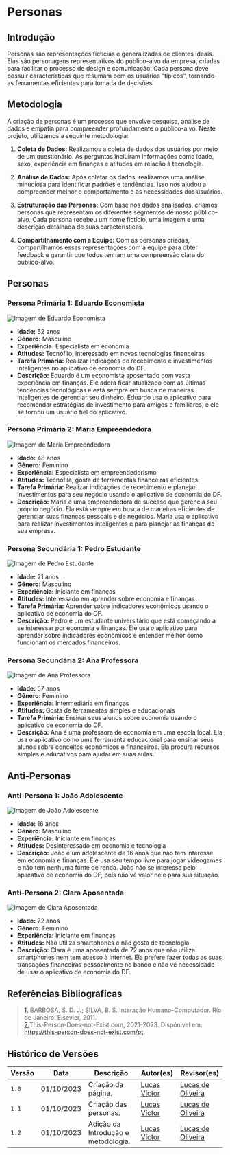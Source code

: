 # Personas

## Introdução
Personas são representações fictícias e generalizadas de clientes ideais. Elas são personagens representativos do público-alvo da empresa, criadas para facilitar o processo de design e comunicação. Cada persona deve possuir características que resumam bem os usuários "típicos", tornando-as ferramentas eficientes para tomada de decisões.

## Metodologia
A criação de personas é um processo que envolve pesquisa, análise de dados e empatia para compreender profundamente o público-alvo. Neste projeto, utilizamos a seguinte metodologia:

1. **Coleta de Dados:** Realizamos a coleta de dados dos usuários por meio de um questionário. As perguntas incluíram informações como idade, sexo, experiência em finanças e atitudes em relação à tecnologia.

2. **Análise de Dados:** Após coletar os dados, realizamos uma análise minuciosa para identificar padrões e tendências. Isso nos ajudou a compreender melhor o comportamento e as necessidades dos usuários.

3. **Estruturação das Personas:** Com base nos dados analisados, criamos personas que representam os diferentes segmentos de nosso público-alvo. Cada persona recebeu um nome fictício, uma imagem e uma descrição detalhada de suas características.

4. **Compartilhamento com a Equipe:** Com as personas criadas, compartilhamos essas representações com a equipe para obter feedback e garantir que todos tenham uma compreensão clara do público-alvo.

## Personas

### Persona Primária 1: Eduardo Economista
![Imagem de Eduardo Economista](link_da_imagem_eduardo.jpg)
- **Idade:** 52 anos
- **Gênero:** Masculino
- **Experiência:** Especialista em economia
- **Atitudes:** Tecnófilo, interessado em novas tecnologias financeiras
- **Tarefa Primária:** Realizar indicações de recebimento e investimentos inteligentes no aplicativo de economia do DF.
- **Descrição:** Eduardo é um economista aposentado com vasta experiência em finanças. Ele adora ficar atualizado com as últimas tendências tecnológicas e está sempre em busca de maneiras inteligentes de gerenciar seu dinheiro. Eduardo usa o aplicativo para recomendar estratégias de investimento para amigos e familiares, e ele se tornou um usuário fiel do aplicativo.

### Persona Primária 2: Maria Empreendedora
![Imagem de Maria Empreendedora](link_da_imagem_maria.jpg)
- **Idade:** 48 anos
- **Gênero:** Feminino
- **Experiência:** Especialista em empreendedorismo
- **Atitudes:** Tecnófila, gosta de ferramentas financeiras eficientes
- **Tarefa Primária:** Realizar indicações de recebimento e planejar investimentos para seu negócio usando o aplicativo de economia do DF.
- **Descrição:** Maria é uma empreendedora de sucesso que gerencia seu próprio negócio. Ela está sempre em busca de maneiras eficientes de gerenciar suas finanças pessoais e de negócios. Maria usa o aplicativo para realizar investimentos inteligentes e para planejar as finanças de sua empresa.

### Persona Secundária 1: Pedro Estudante
![Imagem de Pedro Estudante](link_da_imagem_pedro.jpg)
- **Idade:** 21 anos
- **Gênero:** Masculino
- **Experiência:** Iniciante em finanças
- **Atitudes:** Interessado em aprender sobre economia e finanças
- **Tarefa Primária:** Aprender sobre indicadores econômicos usando o aplicativo de economia do DF.
- **Descrição:** Pedro é um estudante universitário que está começando a se interessar por economia e finanças. Ele usa o aplicativo para aprender sobre indicadores econômicos e entender melhor como funcionam os mercados financeiros.

### Persona Secundária 2: Ana Professora
![Imagem de Ana Professora](link_da_imagem_ana.jpg)
- **Idade:** 57 anos
- **Gênero:** Feminino
- **Experiência:** Intermediária em finanças
- **Atitudes:** Gosta de ferramentas simples e educacionais
- **Tarefa Primária:** Ensinar seus alunos sobre economia usando o aplicativo de economia do DF.
- **Descrição:** Ana é uma professora de economia em uma escola local. Ela usa o aplicativo como uma ferramenta educacional para ensinar seus alunos sobre conceitos econômicos e financeiros. Ela procura recursos simples e educativos para ajudar em suas aulas.

## Anti-Personas

### Anti-Persona 1: João Adolescente
![Imagem de João Adolescente](link_da_imagem_joao.jpg)
- **Idade:** 16 anos
- **Gênero:** Masculino
- **Experiência:** Iniciante em finanças
- **Atitudes:** Desinteressado em economia e tecnologia
- **Descrição:** João é um adolescente de 16 anos que não tem interesse em economia e finanças. Ele usa seu tempo livre para jogar videogames e não tem nenhuma fonte de renda. João não se interessa pelo aplicativo de economia do DF, pois não vê valor nele para sua situação.

### Anti-Persona 2: Clara Aposentada
![Imagem de Clara Aposentada](link_da_imagem_clara.jpg)
- **Idade:** 72 anos
- **Gênero:** Feminino
- **Experiência:** Iniciante em finanças
- **Atitudes:** Não utiliza smartphones e não gosta de tecnologia
- **Descrição:** Clara é uma aposentada de 72 anos que não utiliza smartphones nem tem acesso à internet. Ela prefere fazer todas as suas transações financeiras pessoalmente no banco e não vê necessidade de usar o aplicativo de economia do DF.

## Referências Bibliograficas
> <a id="QT1" href="#anchor_1">1.</a> BARBOSA, S. D. J.; SILVA, B. S. Interação Humano-Computador. Rio de Janeiro: Elsevier, 2011.
> <br/>
> <a id="QT2" href="#anchor_1">2.</a>This-Person-Does-not-Exist.com, 2021-2023. Dispónivel em: <https://this-person-does-not-exist.com/pt>.


## Histórico de Versões

| Versão | Data       | Descrição                                 | Autor(es)                                                                                           | Revisor(es)                                      |
| ------ | ---------- | ----------------------------------------- | --------------------------------------------------------------------------------------------------- | --------------------- |
| `1.0`  | 01/10/2023 | Criação da página.                        | [Lucas Víctor ](https://github.com/Lucas13032003) | [Lucas de Oliveira ](https://github.com/LucasOliveiraDiasMarquesFerreira)|
| `1.1`  | 01/10/2023 | Criação das personas.                     | [Lucas Víctor ](https://github.com/Lucas13032003) | [Lucas de Oliveira ](https://github.com/LucasOliveiraDiasMarquesFerreira)|
| `1.2`  | 01/10/2023 | Adição da Introdução e metodologia.       | [Lucas Víctor ](https://github.com/Lucas13032003) | [Lucas de Oliveira ](https://github.com/LucasOliveiraDiasMarquesFerreira)|
